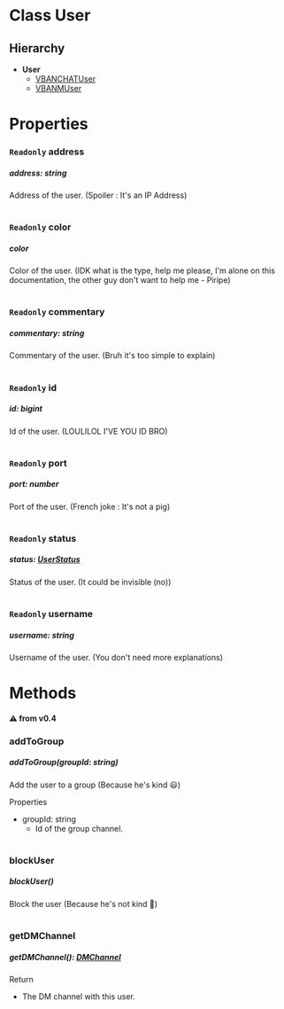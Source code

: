 # **Class User**

## Hierarchy

-   **User**
    -   [VBANCHATUser](/docs/Classes/VBANCHATUser.md)
    -   [VBANMUser](/docs/Classes/VBANMUser.md)

#

# Properties

### `Readonly` **address**

##### address: string

Address of the user. (Spoiler : It's an IP Address)

#

### `Readonly` **color**

##### color

Color of the user. (IDK what is the type, help me please, I'm alone on this documentation, the other guy don't want to help me - Piripe)

#

### `Readonly` **commentary**

##### commentary: string

Commentary of the user. (Bruh it's too simple to explain)

#

### `Readonly` **id**

##### id: bigint

Id of the user. (LOULILOL I'VE YOU ID BRO)

#

### `Readonly` **port**

##### port: number

Port of the user. (French joke : It's not a pig)

#

### `Readonly` **status**

##### status: [UserStatus](/docs/Enums/UserStatus.md)

Status of the user. (It could be invisible (no))

#

### `Readonly` **username**

##### username: string

Username of the user. (You don't need more explanations)

#

# Methods

#### :warning: from v0.4

### **addToGroup**

##### addToGroup(groupId: string)

Add the user to a group (Because he's kind :smiley:)

Properties

-   groupId: string
    -   Id of the group channel.

#

### **blockUser**

##### blockUser()

Block the user (Because he's not kind 🤬)

#

### **getDMChannel**

##### getDMChannel(): [DMChannel](/docs/Classes/DMChannel.md)

Return

-   The DM channel with this user.

#
